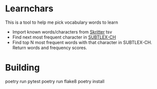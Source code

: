 # Learnchars

This is a tool to help me pick vocabulary words to learn

- Import known words/characters from [Skritter](https://skritter.com) tsv
- Find next most frequent character in [SUBTLEX-CH](https://chrplr.github.io/openlexicon/datasets-info/SUBTLEX-CH/README-subtlex-ch.html)
- Find top N most frequent words with that character in SUBTLEX-CH. Return words and frequency scores.

# Building

poetry run pytest
poetry run flake8
poetry install
